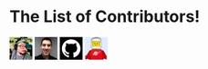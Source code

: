 # The List of Contributors!

<img src='portraits/codeimpossible.png' title='codeimpossible' />
<img src='portraits/jbubriski.png' title='jbubriski' />
<img src='portraits/github.png' title='github' />
<img src='portraits/LosManos.png' title='LosManos' />
